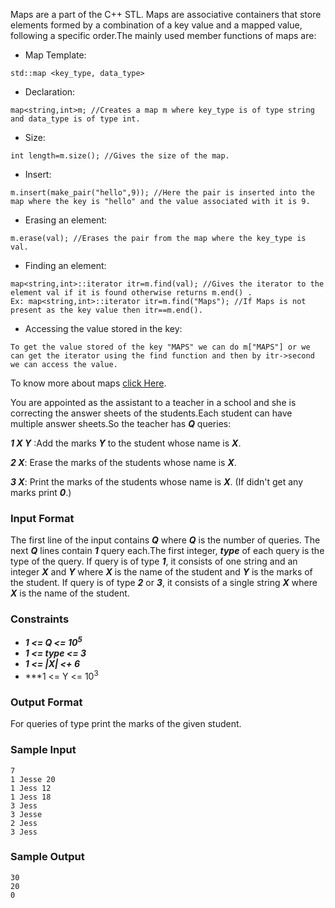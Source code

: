 Maps are a part of the C++ STL. Maps are associative containers that store elements formed by a combination of a key value and a mapped value, following a specific order.The mainly used member functions of maps are:

- Map Template:
```
std::map <key_type, data_type>
```
- Declaration:
```
map<string,int>m; //Creates a map m where key_type is of type string and data_type is of type int.
```
- Size:
```
int length=m.size(); //Gives the size of the map.
```
- Insert:
```
m.insert(make_pair("hello",9)); //Here the pair is inserted into the map where the key is "hello" and the value associated with it is 9.
```
- Erasing an element:
```
m.erase(val); //Erases the pair from the map where the key_type is val.
```
- Finding an element:
```
map<string,int>::iterator itr=m.find(val); //Gives the iterator to the element val if it is found otherwise returns m.end() .
Ex: map<string,int>::iterator itr=m.find("Maps"); //If Maps is not present as the key value then itr==m.end().
```
- Accessing the value stored in the key:
```
To get the value stored of the key "MAPS" we can do m["MAPS"] or we can get the iterator using the find function and then by itr->second we can access the value.
```
To know more about maps [click Here](http://www.cplusplus.com/reference/map/map/).

You are appointed as the assistant to a teacher in a school and she is correcting the answer sheets of the students.Each student can have multiple answer sheets.So the teacher has ***Q*** queries:

***1 X Y*** :Add the marks ***Y*** to the student whose name is ***X***.

***2 X***: Erase the marks of the students whose name is ***X***.

***3 X***: Print the marks of the students whose name is ***X***. (If  didn't get any marks print ***0***.)

### Input Format

The first line of the input contains ***Q*** where ***Q*** is the number of queries. The next ***Q*** lines contain ***1*** query each.The first integer, ***type*** of each query is the type of the query. If query is of type ***1***, it consists of one string and an integer ***X*** and ***Y*** where ***X*** is the name of the student and ***Y*** is the marks of the student. If query is of type ***2*** or ***3***, it consists of a single string ***X*** where ***X*** is the name of the student.

### Constraints
- ***1 <= Q <= 10<sup>5</sup>***
- ***1 <= type <= 3***
- ***1 <= |X| <+ 6***
- ***1 <= Y <= 10<sup>3</sup>

### Output Format

For queries of type  print the marks of the given student.

### Sample Input
```
7
1 Jesse 20
1 Jess 12
1 Jess 18
3 Jess
3 Jesse
2 Jess
3 Jess
```
### Sample Output
```
30
20
0
```
